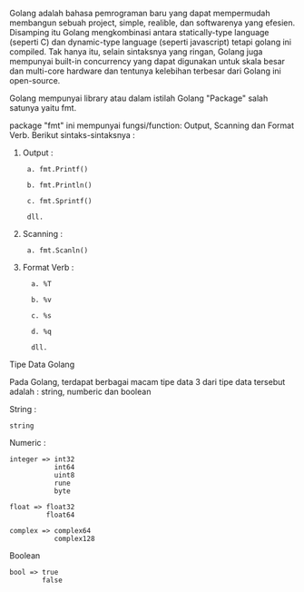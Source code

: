 Golang adalah bahasa pemrograman baru yang dapat mempermudah membangun sebuah project, simple, realible, dan softwarenya yang efesien.
Disamping itu Golang mengkombinasi antara statically-type language (seperti C) dan dynamic-type language (seperti javascript) tetapi golang ini compiled. Tak hanya itu, selain sintaksnya yang ringan, Golang juga mempunyai built-in concurrency yang dapat digunakan untuk skala besar dan multi-core hardware dan tentunya kelebihan terbesar dari Golang ini open-source.

Golang mempunyai library atau dalam istilah Golang "Package" salah satunya yaitu fmt.

package "fmt" ini mempunyai fungsi/function: Output, Scanning dan Format Verb. Berikut sintaks-sintaksnya :
1. Output : 
            
        a. fmt.Printf()

        b. fmt.Println()

        c. fmt.Sprintf()

        dll.
2. Scanning : 

        a. fmt.Scanln()
5. Format Verb : 
 
         a. %T

         b. %v

         c. %s

         d. %q

         dll.
         
         
Tipe Data Golang


Pada Golang, terdapat berbagai macam tipe data 3 dari tipe data tersebut adalah : string, numberic dan boolean

String : 

    string
Numeric : 

    integer => int32
               int64
               uint8
               rune
               byte
             
    float => float32
             float64
             
    complex => complex64
               complex128
Boolean
    
    bool => true
            false
